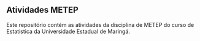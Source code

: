 ## Atividades METEP 

Este repositório contém as atividades da disciplina de METEP do curso de Estatistica da Universidade Estadual de Maringá.